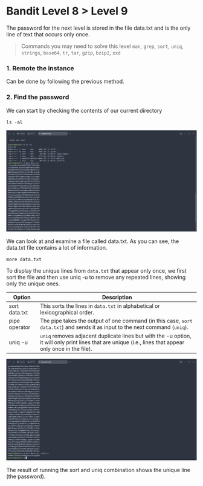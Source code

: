# Bandit Level 8 > Level 9

The password for the next level is stored in the file data.txt and is the only line of text that occurs only once.

> Commands you may need to solve this level
> `man`, `grep`, `sort`, `uniq`, `strings`, `base64`, `tr`, `tar`, `gzip`, `bzip2`, `xxd`

### 1. Remote the instance
Can be done by following the previous method.

### 2. Find the password
We can start by checking the contents of our current directory

```
ls -al
```

![alt text](/OverTheWire/Bandit/images/Bandit8-1.png)

We can look at and examine a file called data.txt. As you can see, the data.txt file contains a lot of information. 

```
more data.txt
```

To display the unique lines from `data.txt` that appear only once, we first sort the file and then use uniq -u to remove any repeated lines, showing only the unique ones.

| Option | Description |
| ----------- | ----------- |
| sort data.txt | This sorts the lines in `data.txt` in alphabetical or lexicographical order. |
| pipe operator | The pipe takes the output of one command (in this case, `sort data.txt`) and sends it as input to the next command (`uniq`). |
| uniq -u | `uniq` removes adjacent duplicate lines but with the -u option, it will only print lines that are unique (i.e., lines that appear only once in the file). |

![alt text](/OverTheWire/Bandit/images/Bandit8-2.png)

The result of running the sort and uniq combination shows the unique line (the password).